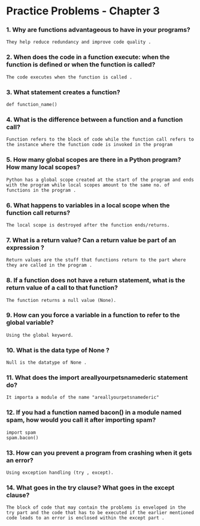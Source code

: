 # Practice Problems  - Chapter 3
### 1. Why are functions advantageous to have in your programs?
```
They help reduce redundancy and improve code quality .
```
### 2. When does the code in a function execute: when the function is defined or when the function is called?
```
The code executes when the function is called .
```
### 3. What statement creates a function?
``` 
def function_name()
```
### 4. What is the difference between a function and a function call?
```
Function refers to the block of code while the function call refers to the instance where the function code is invoked in the program 
```
### 5. How many global scopes are there in a Python program? How many local scopes?
```
Python has a global scope created at the start of the program and ends with the program while local scopes amount to the same no. of functions in the program .
```
### 6. What happens to variables in a local scope when the function call returns?
```
The local scope is destroyed after the function ends/returns.
```
### 7. What is a return value? Can a return value be part of an expression ?
```
Return values are the stuff that functions return to the part where they are called in the program .
```
### 8. If a function does not have a return statement, what is the return value of a call to that function?
```
The function returns a null value (None).
```
### 9. How can you force a variable in a function to refer to the global variable?
```
Using the global keyword.
```
### 10. What is the data type of None ?
```
Null is the datatype of None .
```
### 11. What does the import areallyourpetsnamederic statement do? 
``` 
It importa a module of the name "areallyourpetsnamederic"
```
### 12. If you had a function named bacon() in a module named spam, how would you call it after importing spam?
```
import spam
spam.bacon()
```
### 13. How can you prevent a program from crashing when it gets an error?
```
Using exception handling (try , except).
```
### 14. What goes in the try clause? What goes in the except clause?
```
The block of code that may contain the problems is enveloped in the try part and the code that has to be executed if the earlier mentioned code leads to an error is enclosed within the except part .
```
